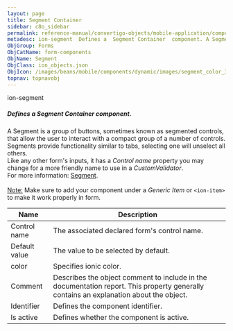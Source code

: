 ```yaml
---
layout: page
title: Segment Container
sidebar: c8o_sidebar
permalink: reference-manual/convertigo-objects/mobile-application/components/form-components/segment-container/
metadesc: ion-segment  Defines a  Segment Container  component. A Segment is a group of buttons, sometimes known as segmented controls, that allow the user to i
ObjGroup: Forms
ObjCatName: form-components
ObjName: Segment
ObjClass: ion_objects.json
ObjIcon: /images/beans/mobile/components/dynamic/images/segment_color_32x32.png
topnav: topnavobj
---
```

ion-segment<br/>

##### Defines a <i>Segment Container</i> component.<br/>
A Segment is a group of buttons, sometimes known as segmented controls, that allow the user to interact with a compact group of a number of controls.<br/>
Segments provide functionality similar to tabs, selecting one will unselect all others.<br/>
Like any other form's inputs, it has a <i>Control name</i> property you may change for a more friendly name to use in a <i>CustomValidator</i>.<br/>
For more information: <a href='https://ionicframework.com/docs/v3/components/#segment'>Segment</a>.<br/>
<br/>
<span class='orangetwinsoft'><u>Note:</u></span> Make sure to add your component under a <i>Generic Item</i> or <code>&lt;ion-item&gt;</code> to make it work properly in form.

Name | Description 
--- | ---
Control name | The associated declared form's control name.
Default value | The value to be selected by default.
color | Specifies ionic color.
Comment | Describes the object comment to include in the documentation report.  This property generally contains an explanation about the object. 
Identifier | Defines the component identifier.  
Is active | Defines whether the component is active. 


